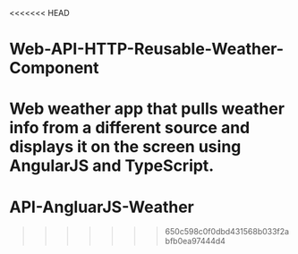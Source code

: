 <<<<<<< HEAD
# Web-API-HTTP-Reusable-Weather-Component

Web weather app that pulls weather info from a different source and displays it on the screen using AngularJS and TypeScript.
=======
# API-AngluarJS-Weather
>>>>>>> 650c598c0f0dbd431568b033f2abfb0ea97444d4

